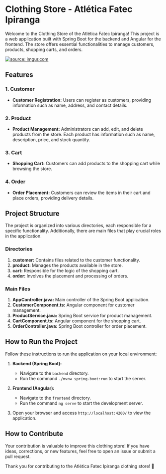 # Clothing Store - Atlética Fatec Ipiranga

Welcome to the Clothing Store of the Atlética Fatec Ipiranga! This project is a web application built with Spring Boot for the backend and Angular for the frontend. The store offers essential functionalities to manage customers, products, shopping carts, and orders.

<a href="https://imgur.com/UtmKs7D"><img src="https://i.imgur.com/UtmKs7D.png" title="source: imgur.com" /></a>

## Features

### 1. Customer
   - **Customer Registration:** Users can register as customers, providing information such as name, address, and contact details.

### 2. Product
   - **Product Management:** Administrators can add, edit, and delete products from the store. Each product has information such as name, description, price, and stock quantity.

### 3. Cart
   - **Shopping Cart:** Customers can add products to the shopping cart while browsing the store.

### 4. Order
   - **Order Placement:** Customers can review the items in their cart and place orders, providing delivery details.

## Project Structure

The project is organized into various directories, each responsible for a specific functionality. Additionally, there are main files that play crucial roles in the application.

### Directories

1. **customer:** Contains files related to the customer functionality.
2. **product:** Manages the products available in the store.
3. **cart:** Responsible for the logic of the shopping cart.
4. **order:** Involves the placement and processing of orders.

### Main Files

1. **AppController.java:** Main controller of the Spring Boot application.
2. **CustomerComponent.ts:** Angular component for customer management.
3. **ProductService.java:** Spring Boot service for product management.
4. **CartComponent.ts:** Angular component for the shopping cart.
5. **OrderController.java:** Spring Boot controller for order placement.

## How to Run the Project

Follow these instructions to run the application on your local environment:

1. **Backend (Spring Boot):**
   - Navigate to the `backend` directory.
   - Run the command `./mvnw spring-boot:run` to start the server.

2. **Frontend (Angular):**
   - Navigate to the `frontend` directory.
   - Run the command `ng serve` to start the development server.

3. Open your browser and access `http://localhost:4200/` to view the application.

## How to Contribute

Your contribution is valuable to improve this clothing store! If you have ideas, corrections, or new features, feel free to open an issue or submit a pull request.

Thank you for contributing to the Atlética Fatec Ipiranga clothing store! 🎉
